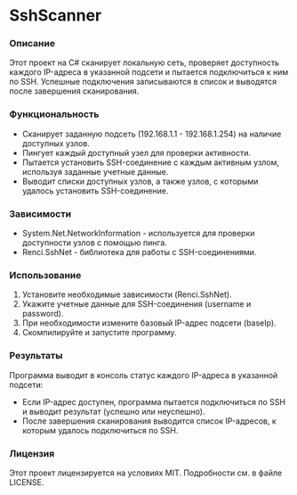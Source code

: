 # SshScanner

### Описание
Этот проект на C# сканирует локальную сеть, проверяет доступность каждого IP-адреса в указанной подсети и пытается подключиться к ним по SSH. Успешные подключения записываются в список и выводятся после завершения сканирования.

### Функциональность

* Сканирует заданную подсеть (192.168.1.1 - 192.168.1.254) на наличие доступных узлов.
* Пингует каждый доступный узел для проверки активности.
* Пытается установить SSH-соединение с каждым активным узлом, используя заданные учетные данные.
* Выводит списки доступных узлов, а также узлов, с которыми удалось установить SSH-соединение.

### Зависимости

* System.Net.NetworkInformation - используется для проверки доступности узлов с помощью пинга.
* Renci.SshNet - библиотека для работы с SSH-соединениями.

### Использование

1. Установите необходимые зависимости (Renci.SshNet).
2. Укажите учетные данные для SSH-соединения (username и password).
3. При необходимости измените базовый IP-адрес подсети (baseIp).
4. Скомпилируйте и запустите программу.

### Результаты
Программа выводит в консоль статус каждого IP-адреса в указанной подсети:

* Если IP-адрес доступен, программа пытается подключиться по SSH и выводит результат (успешно или неуспешно).
* После завершения сканирования выводится список IP-адресов, к которым удалось подключиться по SSH.

### Лицензия
Этот проект лицензируется на условиях MIT. Подробности см. в файле LICENSE.